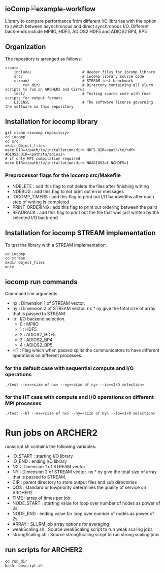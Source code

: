 ioComp ![example-workflow](https://github.com/iocomp-org/iocomp/blob/main/.github/workflows/doxygen-publish.yml/badge.svg)
------

Library to compare performance from different I/O libraries with the option to switch between asynchronous and direct synchronous I/O. 
Different back-ends include MPIIO, HDF5, ADIOS2 HDF5 and ADIOS2 BP4, BP5
## Organization ##
The repository is arranged as follows:

    <root>
        include/                       # Header files for iocomp library 
        src/                           # iocomp library source code 
        stream/                        # STREAM test benchmark
            run_dir/                   # Directory containing all slurm scripts to run on ARCHER2 and Cirrus  
        test/                          # Testing source code with read scripts for output formats 
        LICENSE                  	   # The software license governing the software in this repository
        
   
## Installation for iocomp library 
```
git clone <iocomp repository>
cd iocomp 
cd src 
mkdir Object_files
make DIR=</path/to/installation/dir> HDF5_DIR=<path/to/hdf> ADIOS2_DIR=<path/to/adios2>
# if only MPI compilation required
make DIR=</path/to/installation/dir> NOADIOS2=1 NOHDF5=1
``` 

### Preprocessor flags for the iocomp src/Makefile 
- NDELETE : add this flag to not delete the files after finishing writing 
- NDEBUG : add this flag to not print out error messages 
- IOCOMP_TIMERS : add this flag to print out I/O bandwidths after each step of writing is completed 
- PRINT_ORDERING : add this flag to print out ordering between the pairs 
- READBACK : add this flag to print out the file that was just written by the selected I/O back-end  

## Installation for iocomp STREAM implementation 
To test the library with a STREAM implementation: 
```
cd iocomp 
cd stream 
mkdir Object_files
make 
```

## iocomp run commands 
Command line arguments
- nx : Dimension 1 of STREAM vector. 
- ny : Dimension 2 of STREAM vector. nx * ny give the total size of array that is passed to STREAM. 
- io : I/O backend selection. 
    - 0 : MPIIO
    - 1 : HDF5 
    - 2 : ADIOS2_HDF5 
    - 3 : ADIOS2_BP4 
    - 4 : ADIOS2_BP5
- HT : Flag which when passed splits the communicators to have different operations on different processes.

### for the default case with sequential compute and I/O operations 
```
./test --nx=<size of nx> --ny=<size of ny> --io=<I/O selection>
```
### for the HT case with compute and I/O operations on different MPI processes 
```
./test --HT --nx=<size of nx> --ny=<size of ny> --io=<I/O selection>
```


# Run jobs on ARCHER2 
runscript.sh contains the following variables:
- IO_START : starting I/O library
- IO_END : ending I/O library  
- NX : Dimension 1 of STREAM vector
- NY : Dimension 2 of STREAM vector. nx * ny give the total size of array that is passed to STREAM. 
- DIR : parent directory to store output files and sub directories
- QOS : standard or lowpriority determines the quality of service on ARCHER2
- TIME : array of times per job 
- NODE_START : starting value for loop over number of nodes as power of 2s. 
- NODE_END : ending value for loop over number of nodes as power of 2s.
- ARRAY : SLURM job array options for averaging
- weakScaling.sh : Source weakScaling script to run weak scaling jobs
- strongScaling.sh : Source strongScaling script to run strong scaling jobs

## run scripts for ARCHER2 
	cd run_dir
	bash runscript.sh 

